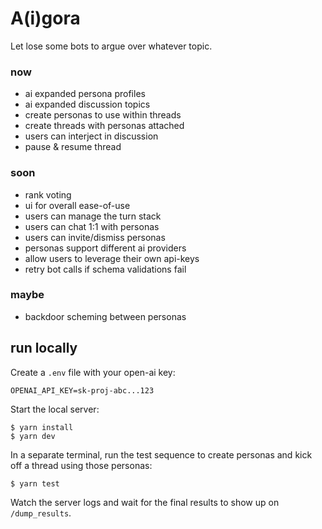 # A(i)gora

Let lose some bots to argue over whatever topic.

### now

- ai expanded persona profiles
- ai expanded discussion topics
- create personas to use within threads
- create threads with personas attached
- users can interject in discussion
- pause & resume thread

### soon

- rank voting
- ui for overall ease-of-use
- users can manage the turn stack
- users can chat 1:1 with personas
- users can invite/dismiss personas
- personas support different ai providers
- allow users to leverage their own api-keys
- retry bot calls if schema validations fail

### maybe

- backdoor scheming between personas

## run locally

Create a `.env` file with your open-ai key:

```
OPENAI_API_KEY=sk-proj-abc...123
```

Start the local server:

```
$ yarn install
$ yarn dev
```

In a separate terminal, run the test sequence to create personas and kick off a thread using those personas:

```
$ yarn test
```

Watch the server logs and wait for the final results to show up on `/dump_results`.
